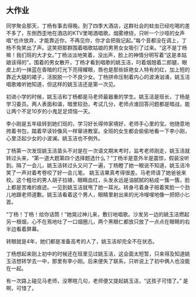 ## 大作业

同学聚会那天，丁杨有事去得晚。到了四季大酒店，这群社会的蛀虫已经吃喝的差不多了，东倒西歪地在酒店的KTV里喝酒唱歌。烟雾缭绕，只听一个沙哑的女声唱“也许放弃，才能靠近你，不再见你，你才会把我记起。”每个音都没在调上，丁杨不免笑出了声。这笑把那群围着唱歌姑娘的男男女女吸引了过来。“这不是丁杨嘛！我们班的大才女。”丁杨淡淡地笑着，没出声，脸上的神情分明写着“这是本姑娘该得的”。围着的男女散开，丁杨才看到唱歌的姚玉洁，叼着烟翘着二郎腿，眼皮上的一抹蓝在昏暗的灯光下亮得耀眼，唇也是那些妖艳女人特有的红，加上短的靠近大腿的裙子，活脱脱一个不良少女。丁杨拼命压制着内心的波涛汹涌，姚玉洁唱歌难听她知道，但这样的姚玉洁还是第一次见。

初进小学的时候，姚玉洁和丁杨都是马老师最器重的学生。姚玉洁是班长，丁杨是学习委员。两人表面和谐，暗里较劲，考试几分，老师点谁回答问题都是暗战，能让两个不足10岁的小鬼足足烦恼一天。

李小刚是五年级转到她们班的，学习好长得帅家境好，老师手心里的宝。他随意地挎着书包，踏着早读铃像风一样窜进教室。全班的女生都会偷偷地看一下李小刚，心里泛起少女的小波澜。姚玉洁也不例外。

丁杨第一次发现姚玉洁苗头不对是在一次语文期末考时，监考老师刚走，姚玉洁就转过头来，“第一道大题第四个选择题选什么？”丁杨半是意外半是震惊，假装没听到。隔了一会儿，姚玉洁转过头又问了一遍，丁杨瞪了她一眼说不知道，姚玉洁冷笑了一声对着考卷咬了好一会儿笔。
姚玉洁果真考得很差。马老师请了她爸爸来校。这个粗壮的男人胡子拉碴，眼睛血红，头发永远是油腻腻的粘成一簇一簇，脸上都是苦难的痕迹。一见到姚玉洁就甩了她一耳光。转身弓着身子赔着笑脸一个劲儿地跟老师道歉。姚玉洁看着这个男人，眼睛里射出来的光冷嗖嗖地像一把把小匕首。

“丁杨！丁杨！给你话筒！”她晃过神儿来，敷衍地唱歌。沙发另一边的姚玉洁燃起另一根烟，心不在焉地吐了一口烟圈儿，两个黑眼仁都放只放了一点点在眼睛的右半边看着屏幕。

转眼就是4年，她们都是准备高考的人了，姚玉洁却完全不在状态。

丁杨想起来刚上初中的时候还在班里见过姚玉洁，这会面太短暂，只来得及知道姚玉洁想转学去一中，那里有李小刚。后来便失了联系，只听说上了初中俩人也没能在一起。

有一次路上碰见马老师，没寒暄几句，老师便又提起姚玉洁，“这孩子可惜了。” 是啊，可惜了。







